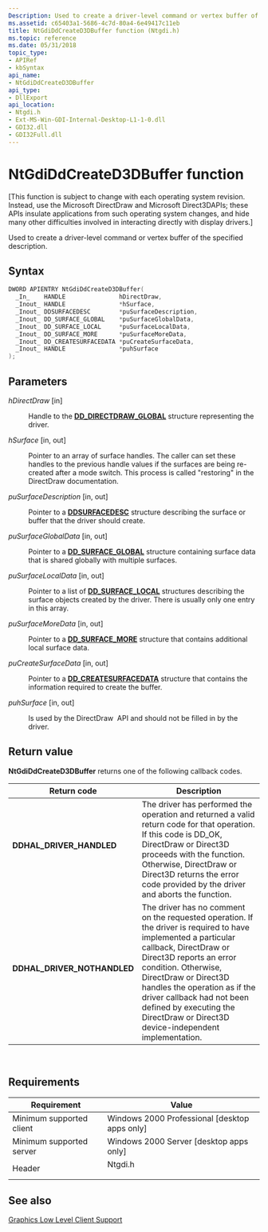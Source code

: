 ```yaml
---
Description: Used to create a driver-level command or vertex buffer of the specified description.
ms.assetid: c65403a1-5686-4c7d-80a4-6e49417c11eb
title: NtGdiDdCreateD3DBuffer function (Ntgdi.h)
ms.topic: reference
ms.date: 05/31/2018
topic_type: 
- APIRef
- kbSyntax
api_name: 
- NtGdiDdCreateD3DBuffer
api_type: 
- DllExport
api_location: 
- Ntgdi.h
- Ext-MS-Win-GDI-Internal-Desktop-L1-1-0.dll
- GDI32.dll
- GDI32Full.dll
---
```


# NtGdiDdCreateD3DBuffer function

\[This function is subject to change with each operating system revision. Instead, use the Microsoft DirectDraw and Microsoft Direct3DAPIs; these APIs insulate applications from such operating system changes, and hide many other difficulties involved in interacting directly with display drivers.\]

Used to create a driver-level command or vertex buffer of the specified description.

## Syntax


```C++
DWORD APIENTRY NtGdiDdCreateD3DBuffer(
  _In_    HANDLE               hDirectDraw,
  _Inout_ HANDLE               *hSurface,
  _Inout_ DDSURFACEDESC        *puSurfaceDescription,
  _Inout_ DD_SURFACE_GLOBAL    *puSurfaceGlobalData,
  _Inout_ DD_SURFACE_LOCAL     *puSurfaceLocalData,
  _Inout_ DD_SURFACE_MORE      *puSurfaceMoreData,
  _Inout_ DD_CREATESURFACEDATA *puCreateSurfaceData,
  _Inout_ HANDLE               *puhSurface
);
```



## Parameters

<dl> <dt>

*hDirectDraw* \[in\]
</dt> <dd>

Handle to the [**DD\_DIRECTDRAW\_GLOBAL**](/windows/win32/api/ddrawint/ns-ddrawint-dd_directdraw_global) structure representing the driver.

</dd> <dt>

*hSurface* \[in, out\]
</dt> <dd>

Pointer to an array of surface handles. The caller can set these handles to the previous handle values if the surfaces are being re-created after a mode switch. This process is called "restoring" in the DirectDraw documentation.

</dd> <dt>

*puSurfaceDescription* \[in, out\]
</dt> <dd>

Pointer to a [**DDSURFACEDESC**](/previous-versions/windows/hardware/drivers/ff550339(v=vs.85)) structure describing the surface or buffer that the driver should create.

</dd> <dt>

*puSurfaceGlobalData* \[in, out\]
</dt> <dd>

Pointer to a [**DD\_SURFACE\_GLOBAL**](/windows/win32/api/ddrawint/ns-ddrawint-dd_surface_global) structure containing surface data that is shared globally with multiple surfaces.

</dd> <dt>

*puSurfaceLocalData* \[in, out\]
</dt> <dd>

Pointer to a list of [**DD\_SURFACE\_LOCAL**](/windows/win32/api/ddrawint/ns-ddrawint-dd_surface_local) structures describing the surface objects created by the driver. There is usually only one entry in this array.

</dd> <dt>

*puSurfaceMoreData* \[in, out\]
</dt> <dd>

Pointer to a [**DD\_SURFACE\_MORE**](/windows/win32/api/ddrawint/ns-ddrawint-dd_surface_more) structure that contains additional local surface data.

</dd> <dt>

*puCreateSurfaceData* \[in, out\]
</dt> <dd>

Pointer to a [**DD\_CREATESURFACEDATA**](/windows/win32/api/ddrawint/ns-ddrawint-dd_createsurfacedata) structure that contains the information required to create the buffer.

</dd> <dt>

*puhSurface* \[in, out\]
</dt> <dd>

Is used by the DirectDraw  API and should not be filled in by the driver.

</dd> </dl>

## Return value

**NtGdiDdCreateD3DBuffer** returns one of the following callback codes.



| Return code                                                                                              | Description                                                                                                                                                                                                                                                                                                                                                                |
|----------------------------------------------------------------------------------------------------------|----------------------------------------------------------------------------------------------------------------------------------------------------------------------------------------------------------------------------------------------------------------------------------------------------------------------------------------------------------------------------|
| <dl> <dt>**DDHAL\_DRIVER\_HANDLED**</dt> </dl>    | The driver has performed the operation and returned a valid return code for that operation. If this code is DD\_OK, DirectDraw or Direct3D proceeds with the function. Otherwise, DirectDraw or Direct3D returns the error code provided by the driver and aborts the function.<br/>                                                                                 |
| <dl> <dt>**DDHAL\_DRIVER\_NOTHANDLED**</dt> </dl> | The driver has no comment on the requested operation. If the driver is required to have implemented a particular callback, DirectDraw or Direct3D reports an error condition. Otherwise, DirectDraw or Direct3D handles the operation as if the driver callback had not been defined by executing the DirectDraw or Direct3D device-independent implementation.<br/> |



 

## Requirements



| Requirement | Value |
|-------------------------------------|------------------------------------------------------------------------------------|
| Minimum supported client<br/> | Windows 2000 Professional \[desktop apps only\]<br/>                         |
| Minimum supported server<br/> | Windows 2000 Server \[desktop apps only\]<br/>                               |
| Header<br/>                   | <dl> <dt>Ntgdi.h</dt> </dl> |



## See also

<dl> <dt>

[Graphics Low Level Client Support](-dxgkernel-low-level-client-support.md)
</dt> </dl>

 

 
